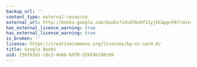 ```yaml
---
backup_url: ''
content_type: external-resource
external_url: http://books.google.com/books?id=OYAnOfSJyjkC&pg=PAfrontcover
has_external_licence_warning: true
has_external_license_warning: true
is_broken: ''
license: https://creativecommons.org/licenses/by-nc-sa/4.0/
title: Google Books
uid: 256f63d1-c8c3-4e6b-b970-326f4b198c69
---
```


